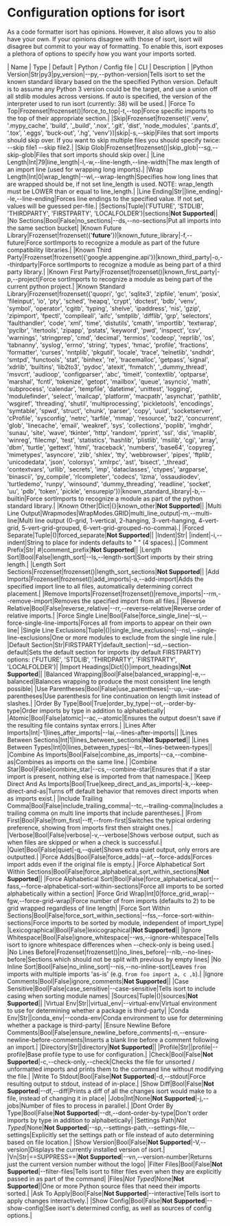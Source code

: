 Configuration options for isort
========

As a code formatter isort has opinions. However, it also allows you to also have your own. If your opinions disagree with those of isort,
isort will disagree but commit to your way of formatting. To enable this, isort exposes a plethora of options to specify
how you want your imports sorted.

| Name | Type | Default | Python / Config file | CLI | Description |
|Python Version|Str|py3|py_version|--py,--python-version|Tells isort to set the known standard library based on the the specified Python version. Default is to assume any Python 3 version could be the target, and use a union off all stdlib modules across versions. If auto is specified, the version of the interpreter used to run isort (currently: 38) will be used.|
|Force To Top|Frozenset|frozenset()|force_to_top|-t,--top|Force specific imports to the top of their appropriate section.|
|Skip|Frozenset|frozenset({'.venv', '.mypy_cache', 'build', '_build', '.nox', '.git', 'dist', 'node_modules', '.pants.d', '.tox', '.eggs', 'buck-out', '.hg', 'venv'})|skip|-s,--skip|Files that sort imports should skip over. If you want to skip multiple files you should specify twice: --skip file1 --skip file2.|
|Skip Glob|Frozenset|frozenset()|skip_glob|--sg,--skip-glob|Files that sort imports should skip over.|
|Line Length|Int|79|line_length|-l,-w,--line-length,--line-width|The max length of an import line (used for wrapping long imports).|
|Wrap Length|Int|0|wrap_length|--wl,--wrap-length|Specifies how long lines that are wrapped should be, if not set line_length is used. NOTE: wrap_length must be LOWER than or equal to line_length.|
|Line Ending|Str||line_ending|--le,--line-ending|Forces line endings to the specified value. If not set, values will be guessed per-file.|
|Sections|Tuple|('FUTURE', 'STDLIB', 'THIRDPARTY', 'FIRSTPARTY', 'LOCALFOLDER')|sections|**Not Supported**||
|No Sections|Bool|False|no_sections|--ds,--no-sections|Put all imports into the same section bucket|
|Known Future Library|Frozenset|frozenset({'__future__'})|known_future_library|-f,--future|Force sortImports to recognize a module as part of the future compatibility libraries.|
|Known Third Party|Frozenset|frozenset({'google.appengine.api'})|known_third_party|-o,--thirdparty|Force sortImports to recognize a module as being part of a third party library.|
|Known First Party|Frozenset|frozenset()|known_first_party|-p,--project|Force sortImports to recognize a module as being part of the current python project.|
|Known Standard Library|Frozenset|frozenset({'quopri', 'gc', 'sqlite3', 'zipfile', 'enum', 'posix', 'fileinput', 'io', 'pty', 'sched', 'heapq', 'crypt', 'doctest', 'bdb', 'venv', 'symbol', 'operator', 'cgitb', 'typing', 'shelve', 'ipaddress', 'nis', 'gzip', 'zipimport', 'fpectl', 'compileall', 'aifc', 'smtplib', 'difflib', 'grp', 'selectors', 'faulthandler', 'code', 'xml', 'time', 'distutils', 'cmath', 'importlib', 'textwrap', 'pyclbr', 'itertools', 'zipapp', 'pstats', 'keyword', 'pwd', 'inspect', 'csv', 'warnings', 'stringprep', 'cmd', 'decimal', 'termios', 'codeop', 'reprlib', 'os', 'tabnanny', 'syslog', 'errno', 'string', 'types', 'hmac', 'profile', 'fractions', 'formatter', 'curses', 'nntplib', 'pkgutil', 'locale', 'trace', 'telnetlib', 'sndhdr', 'smtpd', 'functools', 'stat', 'binhex', 're', 'tracemalloc', 'getpass', 'signal', 'xdrlib', 'builtins', 'lib2to3', 'pydoc', 'atexit', 'fnmatch', '_dummy_thread', 'msvcrt', 'audioop', 'configparser', 'abc', 'timeit', 'contextlib', 'optparse', 'marshal', 'fcntl', 'tokenize', 'getopt', 'mailbox', 'queue', 'asyncio', 'math', 'subprocess', 'calendar', 'tempfile', 'datetime', 'unittest', 'logging', 'modulefinder', 'select', 'mailcap', 'platform', 'macpath', 'asynchat', 'pathlib', 'wsgiref', 'threading', 'shutil', 'multiprocessing', 'pickletools', 'encodings', 'symtable', 'spwd', 'struct', 'chunk', 'parser', 'copy', 'uuid', 'socketserver', 'cProfile', 'sysconfig', 'netrc', 'tarfile', 'mmap', 'resource', 'bz2', 'concurrent', 'glob', 'linecache', 'email', 'weakref', 'sys', 'collections', 'poplib', 'imghdr', 'sunau', 'site', 'wave', 'tkinter', 'http', 'random', 'pprint', 'ssl', 'dis', 'imaplib', 'winreg', 'filecmp', 'test', 'statistics', 'hashlib', 'plistlib', 'msilib', 'cgi', 'array', 'dbm', 'turtle', 'gettext', 'html', 'traceback', 'numbers', 'base64', 'copyreg', 'mimetypes', 'asyncore', 'zlib', 'shlex', 'tty', 'webbrowser', 'pipes', 'ftplib', 'unicodedata', 'json', 'colorsys', 'xmlrpc', 'ast', 'bisect', '_thread', 'contextvars', 'urllib', 'secrets', 'imp', 'dataclasses', 'ctypes', 'argparse', 'binascii', 'py_compile', 'rlcompleter', 'codecs', 'lzma', 'ossaudiodev', 'turtledemo', 'runpy', 'winsound', 'dummy_threading', 'readline', 'socket', 'uu', 'pdb', 'token', 'pickle', 'ensurepip'})|known_standard_library|-b,--builtin|Force sortImports to recognize a module as part of the python standard library.|
|Known Other|Dict|{}|known_other|**Not Supported**||
|Multi Line Output|Wrapmodes|WrapModes.GRID|multi_line_output|-m,--multi-line|Multi line output (0-grid, 1-vertical, 2-hanging, 3-vert-hanging, 4-vert-grid, 5-vert-grid-grouped, 6-vert-grid-grouped-no-comma).|
|Forced Separate|Tuple|()|forced_separate|**Not Supported**||
|Indent|Str|    |indent|-i,--indent|String to place for indents defaults to "    " (4 spaces).|
|Comment Prefix|Str|  #|comment_prefix|**Not Supported**||
|Length Sort|Bool|False|length_sort|--ls,--length-sort|Sort imports by their string length.|
|Length Sort Sections|Frozenset|frozenset()|length_sort_sections|**Not Supported**||
|Add Imports|Frozenset|frozenset()|add_imports|-a,--add-import|Adds the specified import line to all files, automatically determining correct placement.|
|Remove Imports|Frozenset|frozenset()|remove_imports|--rm,--remove-import|Removes the specified import from all files.|
|Reverse Relative|Bool|False|reverse_relative|--rr,--reverse-relative|Reverse order of relative imports.|
|Force Single Line|Bool|False|force_single_line|--sl,--force-single-line-imports|Forces all from imports to appear on their own line|
|Single Line Exclusions|Tuple|()|single_line_exclusions|--nsl,--single-line-exclusions|One or more modules to exclude from the single line rule.|
|Default Section|Str|FIRSTPARTY|default_section|--sd,--section-default|Sets the default section for imports (by default FIRSTPARTY) options: ('FUTURE', 'STDLIB', 'THIRDPARTY', 'FIRSTPARTY', 'LOCALFOLDER')|
|Import Headings|Dict|{}|import_headings|**Not Supported**||
|Balanced Wrapping|Bool|False|balanced_wrapping|-e,--balanced|Balances wrapping to produce the most consistent line length possible|
|Use Parentheses|Bool|False|use_parentheses|--up,--use-parentheses|Use parenthesis for line continuation on length limit instead of slashes.|
|Order By Type|Bool|True|order_by_type|--ot,--order-by-type|Order imports by type in addition to alphabetically|
|Atomic|Bool|False|atomic|--ac,--atomic|Ensures the output doesn't save if the resulting file contains syntax errors.|
|Lines After Imports|Int|-1|lines_after_imports|--lai,--lines-after-imports||
|Lines Between Sections|Int|1|lines_between_sections|**Not Supported**||
|Lines Between Types|Int|0|lines_between_types|--lbt,--lines-between-types||
|Combine As Imports|Bool|False|combine_as_imports|--ca,--combine-as|Combines as imports on the same line.|
|Combine Star|Bool|False|combine_star|--cs,--combine-star|Ensures that if a star import is present, nothing else is imported from that namespace.|
|Keep Direct And As Imports|Bool|True|keep_direct_and_as_imports|-k,--keep-direct-and-as|Turns off default behavior that removes direct imports when as imports exist.|
|Include Trailing Comma|Bool|False|include_trailing_comma|--tc,--trailing-comma|Includes a trailing comma on multi line imports that include parentheses.|
|From First|Bool|False|from_first|--ff,--from-first|Switches the typical ordering preference, showing from imports first then straight ones.|
|Verbose|Bool|False|verbose|-v,--verbose|Shows verbose output, such as when files are skipped or when a check is successful.|
|Quiet|Bool|False|quiet|-q,--quiet|Shows extra quiet output, only errors are outputted.|
|Force Adds|Bool|False|force_adds|--af,--force-adds|Forces import adds even if the original file is empty.|
|Force Alphabetical Sort Within Sections|Bool|False|force_alphabetical_sort_within_sections|**Not Supported**||
|Force Alphabetical Sort|Bool|False|force_alphabetical_sort|--fass,--force-alphabetical-sort-within-sections|Force all imports to be sorted alphabetically within a section|
|Force Grid Wrap|Int|0|force_grid_wrap|--fgw,--force-grid-wrap|Force number of from imports (defaults to 2) to be grid wrapped regardless of line length|
|Force Sort Within Sections|Bool|False|force_sort_within_sections|--fss,--force-sort-within-sections|Force imports to be sorted by module, independent of import_type|
|Lexicographical|Bool|False|lexicographical|**Not Supported**||
|Ignore Whitespace|Bool|False|ignore_whitespace|--ws,--ignore-whitespace|Tells isort to ignore whitespace differences when --check-only is being used.|
|No Lines Before|Frozenset|frozenset()|no_lines_before|--nlb,--no-lines-before|Sections which should not be split with previous by empty lines|
|No Inline Sort|Bool|False|no_inline_sort|--nis,--no-inline-sort|Leaves `from` imports with multiple imports 'as-is' (e.g. `from foo import a, c ,b`).|
|Ignore Comments|Bool|False|ignore_comments|**Not Supported**||
|Case Sensitive|Bool|False|case_sensitive|--case-sensitive|Tells isort to include casing when sorting module names|
|Sources|Tuple|()|sources|**Not Supported**||
|Virtual Env|Str||virtual_env|--virtual-env|Virtual environment to use for determining whether a package is third-party|
|Conda Env|Str||conda_env|--conda-env|Conda environment to use for determining whether a package is third-party|
|Ensure Newline Before Comments|Bool|False|ensure_newline_before_comments|-n,--ensure-newline-before-comments|Inserts a blank line before a comment following an import.|
|Directory|Str||directory|**Not Supported**||
|Profile|Str||profile|--profile|Base profile type to use for configuration.|
|Check|Bool|False|**Not Supported**|-c,--check-only,--check|Checks the file for unsorted / unformatted imports and prints them to the command line without modifying the file.|
|Write To Stdout|Bool|False|**Not Supported**|-d,--stdout|Force resulting output to stdout, instead of in-place.|
|Show Diff|Bool|False|**Not Supported**|--df,--diff|Prints a diff of all the changes isort would make to a file, instead of changing it in place|
|Jobs|Int|None|**Not Supported**|-j,--jobs|Number of files to process in parallel.|
|Dont Order By Type|Bool|False|**Not Supported**|--dt,--dont-order-by-type|Don't order imports by type in addition to alphabetically|
|Settings Path|*Not Typed*|None|**Not Supported**|--sp,--settings-path,--settings-file,--settings|Explicitly set the settings path or file instead of auto determining based on file location.|
|Show Version|Bool|False|**Not Supported**|-V,--version|Displays the currently installed version of isort.|
|Vn|Str|==SUPPRESS==|**Not Supported**|--vn,--version-number|Returns just the current version number without the logo|
|Filter Files|Bool|False|**Not Supported**|--filter-files|Tells isort to filter files even when they are explicitly passed in as part of the command|
|Files|*Not Typed*|None|**Not Supported**||One or more Python source files that need their imports sorted.|
|Ask To Apply|Bool|False|**Not Supported**|--interactive|Tells isort to apply changes interactively.|
|Show Config|Bool|False|**Not Supported**|--show-config|See isort's determined config, as well as sources of config options.|
